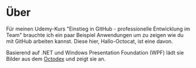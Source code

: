 # Über

Für meinen Udemy-Kurs "Einstieg in GitHub - professionelle Entwicklung im Team" brauchte ich ein paar Beispiel Anwendungen um zu zeigen wie du mit GitHub arbeiten kannst. Diese hier, Hallo-Octocat, ist eine davon.

Basierend auf .NET und Windows Presentation Foundation (WPF) lädt sie Bilder aus dem [Octodex](https://octodex.github.com/) und zeigt sie an.
